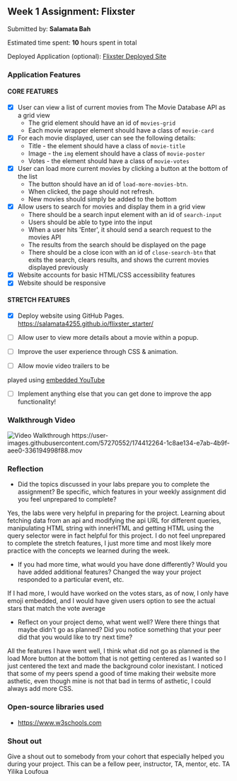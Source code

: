 
## Week 1 Assignment: Flixster

Submitted by: **Salamata Bah**

Estimated time spent: **10** hours spent in total

Deployed Application (optional): [Flixster Deployed Site](ADD_LINK_HERE)

### Application Features

#### CORE FEATURES

- [x] User can view a list of current movies from The Movie Database API as a grid view
  - The grid element should have an id of `movies-grid`
  - Each movie wrapper element should have a class of `movie-card`
- [x] For each movie displayed, user can see the following details:
  - Title - the element should have a class of `movie-title`
  - Image - the `img` element should have a class of `movie-poster`
  - Votes - the element should have a class of `movie-votes`
- [x] User can load more current movies by clicking a button at the bottom of the list
  - The button should have an id of `load-more-movies-btn`.
  - When clicked, the page should not refresh.
  - New movies should simply be added to the bottom
- [x] Allow users to search for movies and display them in a grid view
  - There should be a search input element with an id of `search-input`
  - Users should be able to type into the input
  - When a user hits 'Enter', it should send a search request to the movies API
  - The results from the search should be displayed on the page
  - There should be a close icon with an id of `close-search-btn` that exits the search, clears results, and shows the current movies displayed previously
- [x] Website accounts for basic HTML/CSS accessibility features
- [x] Website should be responsive

#### STRETCH FEATURES

- [x] Deploy website using GitHub Pages. 
 https://salamata4255.github.io/flixster_starter/
- [ ] Allow user to view more details about a movie within a popup.
- [ ] Improve the user experience through CSS & animation.
- [ ] Allow movie video trailers to be



 played using [embedded YouTube](https://support.google.com/youtube/answer/171780?hl=en)
- [ ] Implement anything else that you can get done to improve the app functionality!

### Walkthrough Video

<img src='https://user-images.githubusercontent.com/57270552/174412264-1c8ae134-e7ab-4b9f-aee0-336194998f88.mov' title='Video Walkthrough' width='' alt='Video Walkthrough' />
https://user-images.githubusercontent.com/57270552/174412264-1c8ae134-e7ab-4b9f-aee0-336194998f88.mov



### Reflection

* Did the topics discussed in your labs prepare you to complete the assignment? Be specific, which features in your weekly assignment did you feel unprepared to complete?

Yes, the labs were very helpful in preparing for the project. Learning about fetching data from an api and modifying the api URL for different queries, manipulating HTML string with innerHTML and getting HTML using the query selector were in fact helpful for this project. I do not feel unprepared to complete the stretch features, I just more time and most likely more practice with the concepts we learned during the week.

* If you had more time, what would you have done differently? Would you have added additional features? Changed the way your project responded to a particular event, etc.

If I had more, I would have worked on the votes stars, as of now, I only have emoji embedded, and I would have given users option to see the actual stars that match the vote average
  

* Reflect on your project demo, what went well? Were there things that maybe didn't go as planned? Did you notice something that your peer did that you would like to try next time?

All the features I have went well, I think what did not go as planned is the load More button at the bottom that is not getting centered as I wanted so I just centered the text and made the background color inexistant. I noticed that some of my peers spend a good of time making their website more asthetic, even though mine is not that bad in terms of asthetic, I could always add more CSS.

### Open-source libraries used

- https://www.w3schools.com


### Shout out

Give a shout out to somebody from your cohort that especially helped you during your project. This can be a fellow peer, instructor, TA, mentor, etc.
TA Yilika Loufoua
